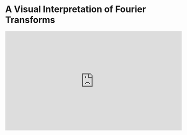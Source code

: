 # A Visual Interpretation of Fourier Transforms

<iframe width="560" height="315" src="https://www.youtube.com/embed/spUNpyF58BY" frameborder="0" allow="accelerometer; autoplay; clipboard-write; encrypted-media; gyroscope; picture-in-picture" allowfullscreen></iframe>
